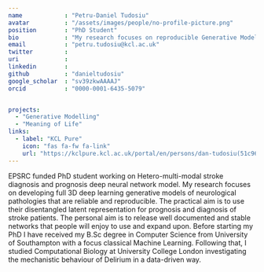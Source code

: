 ```yaml
---
name            : "Petru-Daniel Tudosiu"
avatar          : "/assets/images/people/no-profile-picture.png"
position        : "PhD Student"
bio             : "My research focuses on reproducible Generative Modelling and Disentanglement of Neurological Pathologies, with a particular focus on Stroke and Multimodal data."
email           : "petru.tudosiu@kcl.ac.uk"
twitter         :
uri             :
linkedin        :
github          : "danieltudosiu"
google_scholar  : "sv39zkwAAAAJ"
orcid           : "0000-0001-6435-5079"


projects:
  - "Generative Modelling"
  - "Meaning of Life"
links:
  - label: "KCL Pure"
    icon: "fas fa-fw fa-link"
    url: "https://kclpure.kcl.ac.uk/portal/en/persons/dan-tudosiu(51c96242-5d86-43b9-990e-2eeab07cef4e).html"
---
```


EPSRC funded PhD student working on Hetero-multi-modal stroke diagnosis and prognosis deep neural network model. My research focuses on developing full 3D deep learning generative models of neurological pathologies that are reliable and reproducible. The practical aim is to use their disentangled latent representation for prognosis and diagnosis of stroke patients. The personal aim is to release well documented and stable networks that people will enjoy to use and expand upon. Before starting my PhD I have received my B.Sc degree in Computer Science from University of Southampton with a focus classical Machine Learning. Following that, I studied Computational Biology at University College London investigating the mechanistic behaviour of Delirium in a data-driven way.
